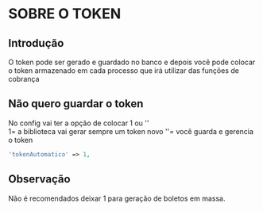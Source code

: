 # SOBRE O TOKEN

## Introdução
O token pode ser gerado e guardado no banco e depois você pode colocar o token armazenado em cada processo que irá utilizar das funções de cobrança

## Não quero guardar o token
No config vai ter a opção de colocar 1 ou ''<br>
1= a biblioteca vai gerar sempre um token novo
''= você guarda e gerencia o token 
```php
'tokenAutomatico' => 1,
```

## Observação
Não é recomendados deixar 1 para geração de boletos em massa.